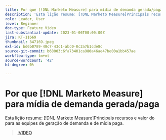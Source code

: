 ```yaml
---
title: Por que [!DNL Marketo Measure] para mídia de demanda gerada/paga
description: 'Esta lição resume: [!DNL Marketo Measure]Principais recursos e valor do para as equipes de geração de demanda e de mídia paga.'
role: Leader, User
level: Beginner
doc-type: Feature Video
last-substantial-update: 2023-01-06T00:00:00Z
jira: KT-11669
thumbnail: 347169.jpeg
exl-id: bd6b0789-40c7-43c1-abc0-0c2a7b1cde8c
source-git-commit: b60003c6fa73401ca980a46ae47be00a1bb457ae
workflow-type: tm+mt
source-wordcount: '42'
ht-degree: 0%

---
```


# Por que [!DNL Marketo Measure] para mídia de demanda gerada/paga

Esta lição resume: [!DNL Marketo Measure]Principais recursos e valor do para as equipes de geração de demanda e de mídia paga.

>[!VIDEO](https://video.tv.adobe.com/v/347169/?quality=12&learn=on)
